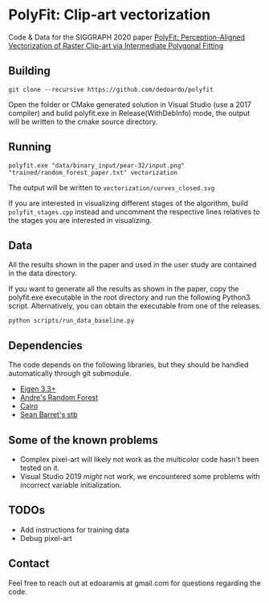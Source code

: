 # PolyFit: Clip-art vectorization
Code & Data for the SIGGRAPH 2020 paper [PolyFit: Perception-Aligned Vectorization of Raster Clip-art via Intermediate Polygonal Fitting](http://www.cs.ubc.ca/labs/imager/tr/2020/ClipArtVectorization/)

## Building
`git clone --recursive https://github.com/dedoardo/polyfit`

Open the folder or CMake generated solution in Visual Studio (use a 2017 compiler) and build polyfit.exe in Release(WithDebInfo) mode, the output will be written to the cmake source directory.

## Running
`polyfit.exe "data/binary_input/pear-32/input.png" "trained/random_forest_paper.txt" vectorization`

The output will be written to `vectorization/curves_closed.svg`

If you are interested in visualizing different stages of the algorithm, build `polyfit_stages.cpp` instead and uncomment the respective lines relatives to the stages you are interested in visualizing.

## Data
All the results shown in the paper and used in the user study are contained in the data directory.

If you want to generate all the results as shown in the paper, copy the polyfit.exe executable in the root directory and run the following Python3 script. Alternatively, you can obtain the executable from one of the releases.

`python scripts/run_data_baseline.py`

## Dependencies
The code depends on the following libraries, but they should be handled automatically through git submodule.
- [Eigen 3.3+](http://eigen.tuxfamily.org/index.php?title=Main_Page)
- [Andre's Random Forest](https://github.com/bjoern-andres/random-forest)
- [Cairo](https://cairographics.org/download/)
- [Sean Barret's stb](https://github.com/nothings/stb)

## Some of the known problems
- Complex pixel-art will likely not work as the multicolor code hasn't been tested on it.
- Visual Studio 2019 *might* not work, we encountered some problems with incorrect variable initialization.

## TODOs
- Add instructions for training data
- Debug pixel-art

## Contact
Feel free to reach out at edoaramis at gmail.com for questions regarding the code. 
